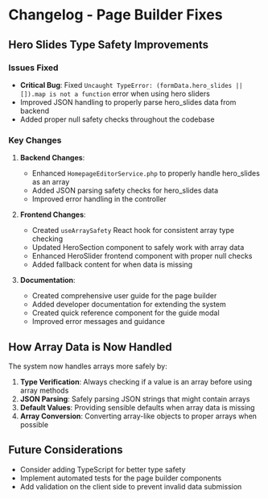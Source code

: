# Changelog - Page Builder Fixes

## Hero Slides Type Safety Improvements

### Issues Fixed
- **Critical Bug**: Fixed `Uncaught TypeError: (formData.hero_slides || []).map is not a function` error when using hero sliders
- Improved JSON handling to properly parse hero_slides data from backend
- Added proper null safety checks throughout the codebase

### Key Changes
1. **Backend Changes**:
   - Enhanced `HomepageEditorService.php` to properly handle hero_slides as an array
   - Added JSON parsing safety checks for hero_slides data
   - Improved error handling in the controller

2. **Frontend Changes**:
   - Created `useArraySafety` React hook for consistent array type checking
   - Updated HeroSection component to safely work with array data
   - Enhanced HeroSlider frontend component with proper null checks
   - Added fallback content for when data is missing

3. **Documentation**:
   - Created comprehensive user guide for the page builder
   - Added developer documentation for extending the system
   - Created quick reference component for the guide modal
   - Improved error messages and guidance

## How Array Data is Now Handled

The system now handles arrays more safely by:

1. **Type Verification**: Always checking if a value is an array before using array methods
2. **JSON Parsing**: Safely parsing JSON strings that might contain arrays
3. **Default Values**: Providing sensible defaults when array data is missing
4. **Array Conversion**: Converting array-like objects to proper arrays when possible

## Future Considerations

- Consider adding TypeScript for better type safety
- Implement automated tests for the page builder components
- Add validation on the client side to prevent invalid data submission 